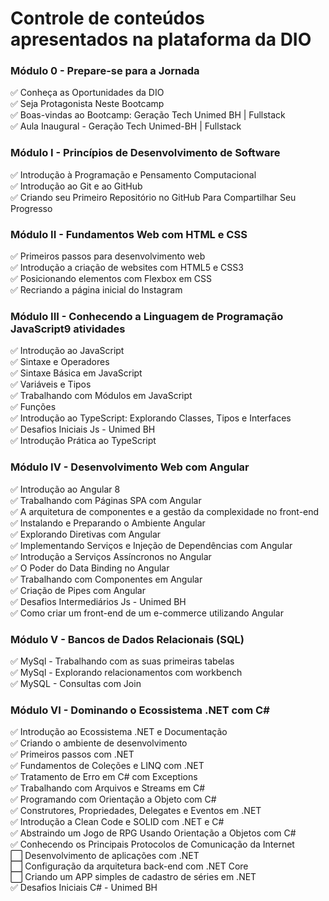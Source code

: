 # Controle de conteúdos apresentados na plataforma da DIO  
### Módulo 0 - Prepare-se para a Jornada  
✅ Conheça as Oportunidades da DIO  
✅ Seja Protagonista Neste Bootcamp  
✅ Boas-vindas ao Bootcamp: Geração Tech Unimed BH | Fullstack  
✅ Aula Inaugural - Geração Tech Unimed-BH | Fullstack

### Módulo I - Princípios de Desenvolvimento de Software  
✅ Introdução à Programação e Pensamento Computacional  
✅ Introdução ao Git e ao GitHub  
✅ Criando seu Primeiro Repositório no GitHub Para Compartilhar Seu Progresso

### Módulo II - Fundamentos Web com HTML e CSS  
✅ Primeiros passos para desenvolvimento web  
✅ Introdução a criação de websites com HTML5 e CSS3  
✅ Posicionando elementos com Flexbox em CSS  
✅ Recriando a página inicial do Instagram  

### Módulo III - Conhecendo a Linguagem de Programação JavaScript9 atividades  
✅ Introdução ao JavaScript  
✅ Sintaxe e Operadores  
✅ Sintaxe Básica em JavaScript  
✅ Variáveis e Tipos  
✅ Trabalhando com Módulos em JavaScript  
✅ Funções  
✅ Introdução ao TypeScript: Explorando Classes, Tipos e Interfaces  
✅ Desafios Iniciais Js - Unimed BH  
✅ Introdução Prática ao TypeScript  

### Módulo IV - Desenvolvimento Web com Angular  
✅ Introdução ao Angular 8  
✅ Trabalhando com Páginas SPA com Angular  
✅ A arquitetura de componentes e a gestão da complexidade no front-end  
✅ Instalando e Preparando o Ambiente Angular  
✅ Explorando Diretivas com Angular  
✅ Implementando Serviços e Injeção de Dependências com Angular  
✅ Introdução a Serviços Assíncronos no Angular  
✅ O Poder do Data Binding no Angular  
✅ Trabalhando com Componentes em Angular  
✅ Criação de Pipes com Angular  
✅ Desafios Intermediários Js - Unimed BH  
✅ Como criar um front-end de um e-commerce utilizando Angular  

### Módulo V - Bancos de Dados Relacionais (SQL)  
✅ MySql - Trabalhando com as suas primeiras tabelas  
✅ MySql - Explorando relacionamentos com workbench  
✅ MySQL - Consultas com Join  

### Módulo VI - Dominando o Ecossistema .NET com C#  
✅ Introdução ao Ecossistema .NET e Documentação  
✅ Criando o ambiente de desenvolvimento  
✅ Primeiros passos com .NET  
✅ Fundamentos de Coleções e LINQ com .NET  
✅ Tratamento de Erro em C# com Exceptions  
✅ Trabalhando com Arquivos e Streams em C#  
✅ Programando com Orientação a Objeto com C#  
✅ Construtores, Propriedades, Delegates e Eventos em .NET  
✅ Introdução a Clean Code e SOLID com .NET e C#  
✅ Abstraindo um Jogo de RPG Usando Orientação a Objetos com C#  
✅ Conhecendo os Principais Protocolos de Comunicação da Internet  
⬜️ Desenvolvimento de aplicações com .NET  
⬜️ Configuração da arquitetura back-end com .NET Core  
⬜️ Criando um APP simples de cadastro de séries em .NET  
✅ Desafios Iniciais C# - Unimed BH  